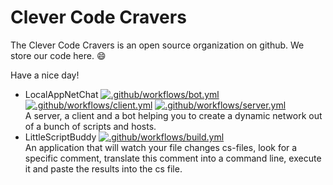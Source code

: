 # Clever Code Cravers

The Clever Code Cravers is an open source organization on github.
We store our code here. :smile:

Have a nice day!

- LocalAppNetChat [![.github/workflows/bot.yml](https://github.com/CleverCodeCravers/LocalNetAppChat/actions/workflows/bot.yml/badge.svg)](https://github.com/CleverCodeCravers/LocalNetAppChat/actions/workflows/bot.yml) [![.github/workflows/client.yml](https://github.com/CleverCodeCravers/LocalNetAppChat/actions/workflows/client.yml/badge.svg)](https://github.com/CleverCodeCravers/LocalNetAppChat/actions/workflows/client.yml) [![.github/workflows/server.yml](https://github.com/CleverCodeCravers/LocalNetAppChat/actions/workflows/server.yml/badge.svg)](https://github.com/CleverCodeCravers/LocalNetAppChat/actions/workflows/server.yml) <br> A server, a client and a bot helping you to create a dynamic network out of a bunch of scripts and hosts.
- LittleScriptBuddy [![.github/workflows/build.yml](https://github.com/CleverCodeCravers/LittleScriptBuddy/actions/workflows/build.yml/badge.svg)](https://github.com/CleverCodeCravers/LittleScriptBuddy/actions/workflows/build.yml) <br>An application that will watch your file changes cs-files, look for a specific comment, translate this comment into a command line, execute it and paste the results into the cs file.
